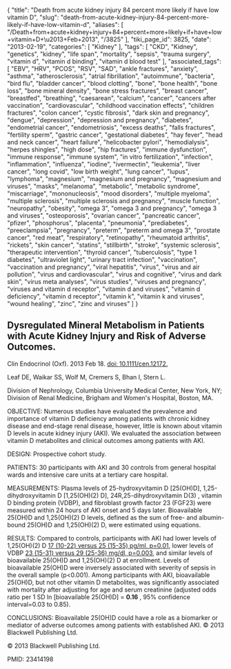 {
    "title": "Death from acute kidney injury 84 percent more likely if have low vitamin D",
    "slug": "death-from-acute-kidney-injury-84-percent-more-likely-if-have-low-vitamin-d",
    "aliases": [
        "/Death+from+acute+kidney+injury+84+percent+more+likely+if+have+low+vitamin+D+\u2013+Feb+2013",
        "/3825"
    ],
    "tiki_page_id": 3825,
    "date": "2013-02-19",
    "categories": [
        "Kidney"
    ],
    "tags": [
        "CKD",
        "Kidney",
        "genetics",
        "kidney",
        "life span",
        "mortality",
        "sepsis",
        "trauma surgery",
        "vitamin d",
        "vitamin d binding",
        "vitamin d blood test"
    ],
    "associated_tags": [
        "EBV",
        "HRV",
        "PCOS",
        "RSV",
        "SAD",
        "ankle fractures",
        "anxiety",
        "asthma",
        "atherosclerosis",
        "atrial fibrillation",
        "autoimmune",
        "bacteria",
        "bird flu",
        "bladder cancer",
        "blood clotting",
        "bone",
        "bone health",
        "bone loss",
        "bone mineral density",
        "bone stress fractures",
        "breast cancer",
        "breastfed",
        "breathing",
        "caesarean",
        "calcium",
        "cancer",
        "cancers after vaccination",
        "cardiovascular",
        "childhood vaccination effects",
        "children fractures",
        "colon cancer",
        "cystic fibrosis",
        "dark skin and pregnancy",
        "dengue",
        "depression",
        "depression and pregnancy",
        "diabetes",
        "endometrial cancer",
        "endometriosis",
        "excess deaths",
        "falls fractures",
        "fertility sperm",
        "gastric cancer",
        "gestational diabetes",
        "hay fever",
        "head and neck cancer",
        "heart failure",
        "helicobacter pylori",
        "hemodialysis",
        "herpes shingles",
        "high dose",
        "hip fractures",
        "immune dysfunction",
        "immune response",
        "immune system",
        "in vitro fertilization",
        "infection",
        "inflammation",
        "influenza",
        "iodine",
        "ivermectin",
        "leukemia",
        "liver cancer",
        "long covid",
        "low birth weight",
        "lung cancer",
        "lupus",
        "lymphoma",
        "magnesium",
        "magnesium and pregnancy",
        "magnesium and viruses",
        "masks",
        "melanoma",
        "metabolic",
        "metabolic syndrome",
        "miscarriage",
        "mononucleosis",
        "mood disorders",
        "multiple myeloma",
        "multiple sclerosis",
        "multiple sclerosis and pregnancy",
        "muscle function",
        "neuropathy",
        "obesity",
        "omega 3",
        "omega 3 and pregnancy",
        "omega 3 and viruses",
        "osteoporosis",
        "ovarian cancer",
        "pancreatic cancer",
        "pfizer",
        "phosphorus",
        "placenta",
        "pneumonia",
        "prediabetes",
        "preeclampsia",
        "pregnancy",
        "preterm",
        "preterm and omega 3",
        "prostate cancer",
        "red meat",
        "respiratory",
        "retinopathy",
        "rheumatoid arthritis",
        "rickets",
        "skin cancer",
        "statins",
        "stillbirth",
        "stroke",
        "systemic sclerosis",
        "therapeutic intervention",
        "thyroid cancer",
        "tuberculosis",
        "type 1 diabetes",
        "ultraviolet light",
        "urinary tract infection",
        "vaccination",
        "vaccination and pregnancy",
        "viral hepatitis",
        "virus",
        "virus and air pollution",
        "virus and cardiovascular",
        "virus and cognitive",
        "virus and dark skin",
        "virus meta analyses",
        "virus studies",
        "viruses and pregnancy",
        "viruses and vitamin d receptor",
        "vitamin d and viruses",
        "vitamin d deficiency",
        "vitamin d receptor",
        "vitamin k",
        "vitamin k and viruses",
        "wound healing",
        "zinc",
        "zinc and viruses"
    ]
}


## Dysregulated Mineral Metabolism in Patients with Acute Kidney Injury and Risk of Adverse Outcomes.

Clin Endocrinol (Oxf). 2013 Feb 18. [doi: 10.1111/cen.12172.](https://doi.org/10.1111/cen.12172.) 

Leaf DE, Waikar SS, Wolf M, Cremers S, Bhan I, Stern L.

Division of Nephrology, Columbia University Medical Center, New York, NY; Division of Renal Medicine, Brigham and Women's Hospital, Boston, MA.

OBJECTIVE: Numerous studies have evaluated the prevalence and importance of vitamin D deficiency among patients with chronic kidney disease and end-stage renal disease, however, little is known about vitamin D levels in acute kidney injury (AKI). We evaluated the association between vitamin D metabolites and clinical outcomes among patients with AKI.

DESIGN: Prospective cohort study.

PATIENTS: 30 participants with AKI and 30 controls from general hospital wards and intensive care units at a tertiary care hospital.

MEASUREMENTS: Plasma levels of 25-hydroxyvitamin D <span>[25(OH)D]</span>, 1,25-dihydroxyvitamin D <span>[1,25(OH)(2) D]</span>, 24R,25-dihydroxyvitamin D(3) , vitamin D binding protein (VDBP), and fibroblast growth factor 23 (FGF23) were measured within 24 hours of AKI onset and 5 days later. Bioavailable 25(OH)D and 1,25(OH)(2) D levels, defined as the sum of free- and albumin-bound 25(OH)D and 1,25(OH)(2) D, were estimated using equations.

RESULTS: Compared to controls, participants with AKI had lower levels of 1,25(OH)(2) D [17 (10-22) versus 25 (15-35) pg/ml, p=0.01](17%20(10-22)%20versus%2025%20(15-35)%20pg/ml,%20p=0.01), lower levels of VDBP [23 (15-31) versus 29 (25-36) mg/dl, p=0.003](23%20(15-31)%20versus%2029%20(25-36)%20mg/dl,%20p=0.003), and similar levels of bioavailable 25(OH)D and 1,25(OH)(2) D at enrollment. Levels of bioavailable 25(OH)D were inversely associated with severity of sepsis in the overall sample (p<0.001). Among participants with AKI, bioavailable 25(OH)D, but not other vitamin D metabolites, was significantly associated with mortality after adjusting for age and serum creatinine (adjusted odds ratio per 1 SD ln <span>[bioavailable 25(OH)D]</span> =  **0.16** , 95% confidence interval=0.03 to 0.85).

CONCLUSIONS: Bioavailable 25(OH)D could have a role as a biomarker or mediator of adverse outcomes among patients with established AKI. © 2013 Blackwell Publishing Ltd.

© 2013 Blackwell Publishing Ltd.

PMID:     23414198
